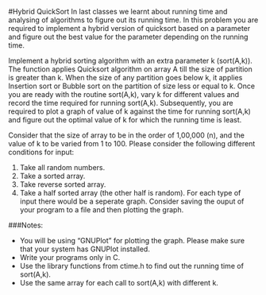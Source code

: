 #Hybrid QuickSort
In last classes we learnt about running time and analysing of algorithms to figure out its running time. In this problem you are required to implement a
hybrid version of quicksort based on a parameter and figure out the best value
for the parameter depending on the running time.


Implement a hybrid sorting algorithm with an extra parameter k (sort(A,k)).
The function applies Quicksort algorithm on array A till the size of partition is
greater than k. When the size of any partition goes below k, it applies Insertion sort or Bubble sort on the partition of size less or equal to k.
Once you are ready with the routine sort(A,k), vary k for different values
and record the time required for running sort(A,k). Subsequently, you are
required to plot a graph of value of k against the time for running sort(A,k)
and figure out the optimal value of k for which the running time is least.


Consider that the size of array to be in the order of 1,00,000 (n), and the value of k to be varied from 1 to 100. Please consider the following different conditions
for input:

1. Take all random numbers.
2. Take a sorted array.
3. Take reverse sorted array.
4. Take a half sorted array (the other half is random).
For each type of input there would be a seperate graph. Consider saving the
ouput of your program to a file and then plotting the graph.

###Notes:
* You will be using “GNUPlot” for plotting the graph. Please make sure
that your system has GNUPlot installed.
* Write your programs only in C.
* Use the library functions from ctime.h to find out the running time of
sort(A,k).
* Use the same array for each call to sort(A,k) with different k.